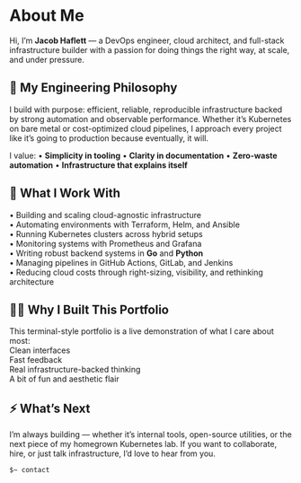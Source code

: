 # About Me

Hi, I’m **Jacob Haflett** — a DevOps engineer, cloud architect, and full-stack infrastructure builder with a passion for doing things the right way, at scale, and under pressure.

## 🧠 My Engineering Philosophy

I build with purpose: efficient, reliable, reproducible infrastructure backed by strong automation and observable performance. Whether it’s Kubernetes on bare metal or cost-optimized cloud pipelines, I approach every project like it’s going to production because eventually, it will.

I value:
• **Simplicity in tooling**
• **Clarity in documentation**
• **Zero-waste automation**
• **Infrastructure that explains itself**

## 🔧 What I Work With

• Building and scaling cloud-agnostic infrastructure  
• Automating environments with Terraform, Helm, and Ansible  
• Running Kubernetes clusters across hybrid setups  
• Monitoring systems with Prometheus and Grafana  
• Writing robust backend systems in **Go** and **Python**  
• Managing pipelines in GitHub Actions, GitLab, and Jenkins  
• Reducing cloud costs through right-sizing, visibility, and rethinking architecture

## 🧑‍💻 Why I Built This Portfolio

This terminal-style portfolio is a live demonstration of what I care about most:  
Clean interfaces  
Fast feedback  
Real infrastructure-backed thinking  
A bit of fun and aesthetic flair

## ⚡ What’s Next

I’m always building — whether it’s internal tools, open-source utilities, or the next piece of my homegrown Kubernetes lab. If you want to collaborate, hire, or just talk infrastructure, I’d love to hear from you.

```bash
$~ contact
```
